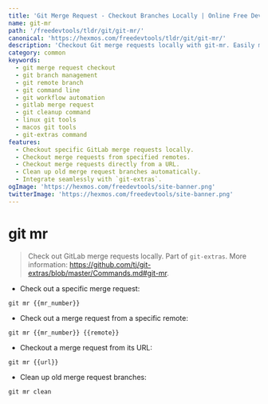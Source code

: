 ```yaml
---
title: 'Git Merge Request - Checkout Branches Locally | Online Free DevTools by Hexmos'
name: git-mr
path: '/freedevtools/tldr/git/git-mr/'
canonical: 'https://hexmos.com/freedevtools/tldr/git/git-mr/'
description: 'Checkout Git merge requests locally with git-mr. Easily manage remote branches and clean up old requests from the command line. Free online tool, no registration required.'
category: common
keywords:
  - git merge request checkout
  - git branch management
  - git remote branch
  - git command line
  - git workflow automation
  - gitlab merge request
  - git cleanup command
  - linux git tools
  - macos git tools
  - git-extras command
features:
  - Checkout specific GitLab merge requests locally.
  - Checkout merge requests from specified remotes.
  - Checkout merge requests directly from a URL.
  - Clean up old merge request branches automatically.
  - Integrate seamlessly with `git-extras`.
ogImage: 'https://hexmos.com/freedevtools/site-banner.png'
twitterImage: 'https://hexmos.com/freedevtools/site-banner.png'
---
```


# git mr

> Check out GitLab merge requests locally.
> Part of `git-extras`.
> More information: <https://github.com/tj/git-extras/blob/master/Commands.md#git-mr>.

- Check out a specific merge request:

`git mr {{mr_number}}`

- Check out a merge request from a specific remote:

`git mr {{mr_number}} {{remote}}`

- Checkout a merge request from its URL:

`git mr {{url}}`

- Clean up old merge request branches:

`git mr clean`
